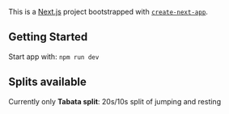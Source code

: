 This is a [Next.js](https://nextjs.org/) project bootstrapped with [`create-next-app`](https://github.com/vercel/next.js/tree/canary/packages/create-next-app).

## Getting Started

Start app with: `npm run dev`

## Splits available

Currently only **Tabata split**: 20s/10s split of jumping and resting
